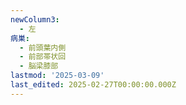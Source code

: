 ```yaml
---
newColumn3:
  - 左
病巣:
  - 前頭葉内側
  - 前部帯状回
  - 脳梁膝部
lastmod: '2025-03-09'
last_edited: 2025-02-27T00:00:00.000Z
---
```



